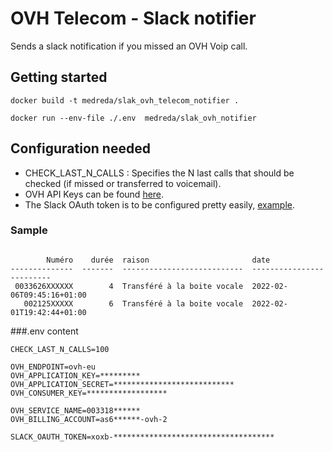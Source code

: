 # OVH Telecom - Slack notifier

Sends a slack notification if you missed an OVH Voip call.

## Getting started
```
docker build -t medreda/slak_ovh_telecom_notifier .  
```
```
docker run --env-file ./.env  medreda/slak_ovh_notifier   
```
## Configuration needed

- CHECK_LAST_N_CALLS : Specifies the N last calls that should be checked (if missed or transferred to voicemail).
- OVH API Keys can be found [here](https://docs.ovh.com/fr/api/api-premiers-pas/#creer-les-cles-de-votre-application).
- The Slack OAuth token is to be configured pretty easily, [example](https://stackoverflow.com/a/44233400).

### Sample
``````

        Numéro    durée  raison                       date
--------------  -------  ---------------------------  -------------------------
 0033626XXXXXX        4  Transféré à la boite vocale  2022-02-06T09:45:16+01:00
   002125XXXXX        6  Transféré à la boite vocale  2022-02-01T19:42:44+01:00
``````
###.env content
``````
CHECK_LAST_N_CALLS=100

OVH_ENDPOINT=ovh-eu
OVH_APPLICATION_KEY=*********
OVH_APPLICATION_SECRET=***************************
OVH_CONSUMER_KEY=******************

OVH_SERVICE_NAME=003318******
OVH_BILLING_ACCOUNT=as6******-ovh-2

SLACK_OAUTH_TOKEN=xoxb-************************************
``````